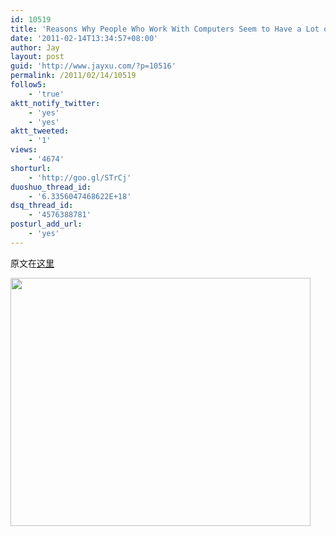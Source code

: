 ```yaml
---
id: 10519
title: 'Reasons Why People Who Work With Computers Seem to Have a Lot of Spare Time'
date: '2011-02-14T13:34:57+08:00'
author: Jay
layout: post
guid: 'http://www.jayxu.com/?p=10516'
permalink: /2011/02/14/10519
follow5:
    - 'true'
aktt_notify_twitter:
    - 'yes'
    - 'yes'
aktt_tweeted:
    - '1'
views:
    - '4674'
shorturl:
    - 'http://goo.gl/STrCj'
duoshuo_thread_id:
    - '6.3356047468622E+18'
dsq_thread_id:
    - '4576388781'
posturl_add_url:
    - 'yes'
---
```


原文在<a href="http://coolshell.cn/articles/3672.html" target="_blank">这里</a>

<a href="http://www.jayxu.com/log/wp-content/uploads/2011/02/reasons_why_people_who_work_with_computers_seem_to_have_a_lot_of_spare_time.png"><img class="alignnone size-medium wp-image-10517" title="reasons_why_people_who_work_with_computers_seem_to_have_a_lot_of_spare_time" src="http://www.jayxu.com/log/wp-content/uploads/2011/02/reasons_why_people_who_work_with_computers_seem_to_have_a_lot_of_spare_time.png" alt="" width="480" height="397" /></a>